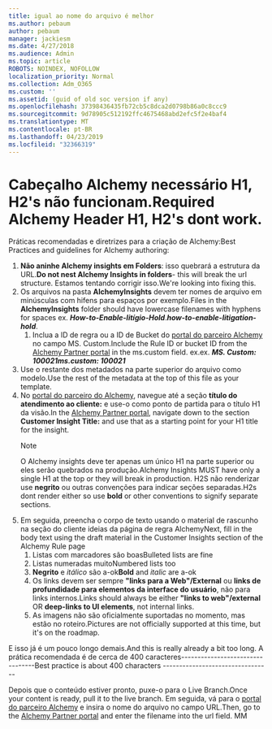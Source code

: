 ```yaml
---
title: igual ao nome do arquivo é melhor
ms.author: pebaum
author: pebaum
manager: jackiesm
ms.date: 4/27/2018
ms.audience: Admin
ms.topic: article
ROBOTS: NOINDEX, NOFOLLOW
localization_priority: Normal
ms.collection: Adm_O365
ms.custom: ''
ms.assetid: (guid of old soc version if any)
ms.openlocfilehash: 37398436435fb72cb5c8dca2d0798b86a0c8ccc9
ms.sourcegitcommit: 9d78905c512192ffc4675468abd2efc5f2e4baf4
ms.translationtype: MT
ms.contentlocale: pt-BR
ms.lasthandoff: 04/23/2019
ms.locfileid: "32366319"
---
```

# <a name="required-alchemy-header-h1-h2s-dont-work"></a><span data-ttu-id="e79a7-102">Cabeçalho Alchemy necessário H1, H2's não funcionam.</span><span class="sxs-lookup"><span data-stu-id="e79a7-102">Required Alchemy Header H1, H2's dont work.</span></span>
<span data-ttu-id="e79a7-103">Práticas recomendadas e diretrizes para a criação de Alchemy:</span><span class="sxs-lookup"><span data-stu-id="e79a7-103">Best Practices and guidelines for Alchemy authoring:</span></span>

1. <span data-ttu-id="e79a7-104">**Não aninhe Alchemy insights em Folders**: isso quebrará a estrutura da URL.</span><span class="sxs-lookup"><span data-stu-id="e79a7-104">**Do not nest Alchemy Insights in folders**- this will break the url structure.</span></span> <span data-ttu-id="e79a7-105">Estamos tentando corrigir isso.</span><span class="sxs-lookup"><span data-stu-id="e79a7-105">We're looking into fixing this.</span></span>
1. <span data-ttu-id="e79a7-106">Os arquivos na pasta **AlchemyInsights** devem ter nomes de arquivo em minúsculas com hifens para espaços por exemplo.</span><span class="sxs-lookup"><span data-stu-id="e79a7-106">Files in the **AlchemyInsights** folder should have lowercase filenames with hyphens for spaces ex.</span></span> <span data-ttu-id="e79a7-107">***How-to-Enable-litígio-Hold***.</span><span class="sxs-lookup"><span data-stu-id="e79a7-107">***how-to-enable-litigation-hold***.</span></span>
    1. <span data-ttu-id="e79a7-108">Inclua a ID de regra ou a ID de Bucket do [portal do parceiro Alchemy](https://alchemyportal.azurewebsites.net) no campo MS. Custom.</span><span class="sxs-lookup"><span data-stu-id="e79a7-108">Include the Rule ID or bucket ID from the [Alchemy Partner portal](https://alchemyportal.azurewebsites.net) in the ms.custom field.</span></span> <span data-ttu-id="e79a7-109">ex.</span><span class="sxs-lookup"><span data-stu-id="e79a7-109">ex.</span></span> <span data-ttu-id="e79a7-110">***MS. Custom: 100021***</span><span class="sxs-lookup"><span data-stu-id="e79a7-110">***ms.custom: 100021***</span></span>
1. <span data-ttu-id="e79a7-111">Use o restante dos metadados na parte superior do arquivo como modelo.</span><span class="sxs-lookup"><span data-stu-id="e79a7-111">Use the rest of the metadata at the top of this file as your template.</span></span>
1. <span data-ttu-id="e79a7-112">No [portal do parceiro do Alchemy](https://alchemyportal.azurewebsites.net), navegue até a seção **título do atendimento ao cliente:** e use-o como ponto de partida para o título H1 da visão.</span><span class="sxs-lookup"><span data-stu-id="e79a7-112">In the [Alchemy Partner portal](https://alchemyportal.azurewebsites.net), navigate down to the section **Customer Insight Title:** and use that as a starting point for your H1 title for the insight.</span></span> 
    > [!NOTE]
    > <span data-ttu-id="e79a7-113">O Alchemy insights deve ter apenas um único H1 na parte superior ou eles serão quebrados na produção.</span><span class="sxs-lookup"><span data-stu-id="e79a7-113">Alchemy Insights MUST have only a single H1 at the top or they will break in production.</span></span> <span data-ttu-id="e79a7-114">H2S não renderizar use **negrito** ou outras convenções para indicar seções separadas.</span><span class="sxs-lookup"><span data-stu-id="e79a7-114">H2s dont render either so use **bold** or other conventions to signify separate sections.</span></span>
1. <span data-ttu-id="e79a7-115">Em seguida, preencha o corpo de texto usando o material de rascunho na seção do cliente ideias da página de regra Alchemy</span><span class="sxs-lookup"><span data-stu-id="e79a7-115">Next, fill in the body text using the draft material in the Customer Insights section of the Alchemy Rule page</span></span>
    1. <span data-ttu-id="e79a7-116">Listas com marcadores são boas</span><span class="sxs-lookup"><span data-stu-id="e79a7-116">Bulleted lists are fine</span></span>
    1. <span data-ttu-id="e79a7-117">Listas numeradas muito</span><span class="sxs-lookup"><span data-stu-id="e79a7-117">Numbered lists too</span></span>
    1. <span data-ttu-id="e79a7-118">**Negrito** e *itálico* são a-ok</span><span class="sxs-lookup"><span data-stu-id="e79a7-118">**Bold** and *italic* are a-ok</span></span>
    1. <span data-ttu-id="e79a7-119">Os links devem ser sempre **"links para a Web"/External** ou **links de profundidade para elementos da interface do usuário**, não para links internos.</span><span class="sxs-lookup"><span data-stu-id="e79a7-119">Links should always be either **"links to web"/external** OR **deep-links to UI elements**, not internal links.</span></span>
    1. <span data-ttu-id="e79a7-120">As imagens não são oficialmente suportadas no momento, mas estão no roteiro.</span><span class="sxs-lookup"><span data-stu-id="e79a7-120">Pictures are not officially supported at this time, but it's on the roadmap.</span></span>

<span data-ttu-id="e79a7-121">E isso já é um pouco longo demais.</span><span class="sxs-lookup"><span data-stu-id="e79a7-121">And this is really already a bit too long.</span></span> <span data-ttu-id="e79a7-122">A prática recomendada é de cerca de 400 caracteres---------------------------------</span><span class="sxs-lookup"><span data-stu-id="e79a7-122">Best practice is about 400 characters ---------------------------------</span></span>

<span data-ttu-id="e79a7-123">Depois que o conteúdo estiver pronto, puxe-o para o Live Branch.</span><span class="sxs-lookup"><span data-stu-id="e79a7-123">Once your content is ready, pull it to the live branch.</span></span> <span data-ttu-id="e79a7-124">Em seguida, vá para o [portal do parceiro Alchemy](https://alchemyportal.azurewebsites.net) e insira o nome do arquivo no campo URL.</span><span class="sxs-lookup"><span data-stu-id="e79a7-124">Then, go to the [Alchemy Partner portal](https://alchemyportal.azurewebsites.net) and enter the filename into the url field.</span></span> <span data-ttu-id="e79a7-125">M</span><span class="sxs-lookup"><span data-stu-id="e79a7-125">M</span></span>